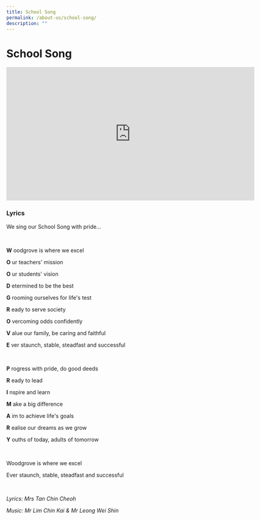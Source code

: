 ```yaml
---
title: School Song
permalink: /about-us/school-song/
description: ""
---
```

# **School Song**

<iframe width="650" height="350" src="https://www.youtube.com/embed/Uz2aXmXXmpw" title="YouTube video player" frameborder="0" allow="accelerometer; autoplay; clipboard-write; encrypted-media; gyroscope; picture-in-picture" allowfullscreen></iframe>

### Lyrics

We sing our School Song with pride…  

<br>

**W** oodgrove is where we excel

**O** ur teachers' mission

**O** ur students' vision

**D** etermined to be the best

**G** rooming ourselves for life's test

**R** eady to serve society

**O** vercoming odds confidently

**V** alue our family, be caring and faithful

**E** ver staunch, stable, steadfast and successful

<br>

**P** rogress with pride, do good deeds

**R** eady to lead

**I** nspire and learn

**M** ake a big difference

**A** im to achieve life's goals

**R** ealise our dreams as we grow

**Y** ouths of today, adults of tomorrow

<br> 

Woodgrove is where we excel

Ever staunch, stable, steadfast and successful

<br>

_Lyrics: Mrs Tan Chin Cheoh_

_Music: Mr Lim Chin Kai & Mr Leong Wei Shin_